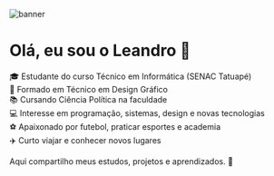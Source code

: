 ![banner](https://github.com/user-attachments/assets/a0a4c29e-709f-4237-ba82-48bdf9b508e4)


# Olá, eu sou o Leandro 👋

🎓 Estudante do curso Técnico em Informática (SENAC Tatuapé)  
🎨 Formado em Técnico em Design Gráfico  
📚 Cursando Ciência Política na faculdade  
💻 Interesse em programação, sistemas, design e novas tecnologias  
⚽ Apaixonado por futebol, praticar esportes e academia  
✈️ Curto viajar e conhecer novos lugares  

Aqui compartilho meus estudos, projetos e aprendizados. 🚀
